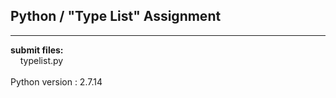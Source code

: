 ## Python / "Type List" Assignment

----

**submit files:**<br />
&nbsp;&nbsp;&nbsp;&nbsp;typelist.py<br />
<br />
Python version : 2.7.14<br />
<br />